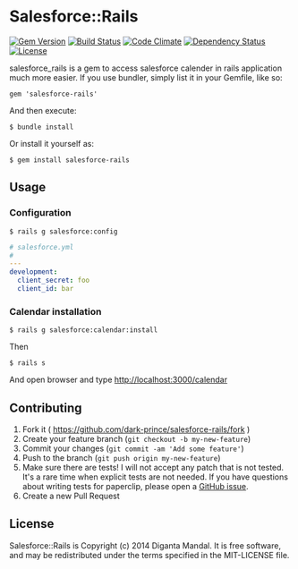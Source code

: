 # Salesforce::Rails

[![Gem Version](https://badge.fury.io/rb/salesforce-rails.svg)](http://badge.fury.io/rb/salesforce-rails) [![Build Status](https://travis-ci.org/dark-prince/salesforce-rails.svg)](https://travis-ci.org/dark-prince/salesforce-rails) [![Code Climate](https://codeclimate.com/github/dark-prince/salesforce-rails.png)](https://codeclimate.com/github/dark-prince/salesforce-rails) [![Dependency Status](https://gemnasium.com/dark-prince/salesforce-rails.svg)](https://gemnasium.com/dark-prince/salesforce-rails) [![License](http://img.shields.io/license/MIT.png?color=green)](http://opensource.org/licenses/MIT)

salesforce_rails is a gem to access salesforce calender in rails application much more easier. If you use bundler, simply list it in your Gemfile, like so:

    gem 'salesforce-rails'

And then execute:

    $ bundle install

Or install it yourself as:

    $ gem install salesforce-rails

## Usage
### Configuration

    $ rails g salesforce:config

```yaml
# salesforce.yml
#
---
development:
  client_secret: foo
  client_id: bar
```

### Calendar installation

    $ rails g salesforce:calendar:install

Then

    $ rails s

And open browser and type [http://localhost:3000/calendar](http://localhost:3000/calendar)


## Contributing

1. Fork it ( https://github.com/dark-prince/salesforce-rails/fork )
2. Create your feature branch (`git checkout -b my-new-feature`)
3. Commit your changes (`git commit -am 'Add some feature'`)
4. Push to the branch (`git push origin my-new-feature`)
5. Make sure there are tests! I will not accept any patch that is not tested. It's a rare time when explicit tests are not needed. If you have questions about writing tests for paperclip, please open a [GitHub issue](https://github.com/thoughtbot/paperclip/issues/new).
6. Create a new Pull Request

## License

Salesforce::Rails is Copyright (c) 2014 Diganta Mandal. It is free software, and may be redistributed under the terms specified in the MIT-LICENSE file.
